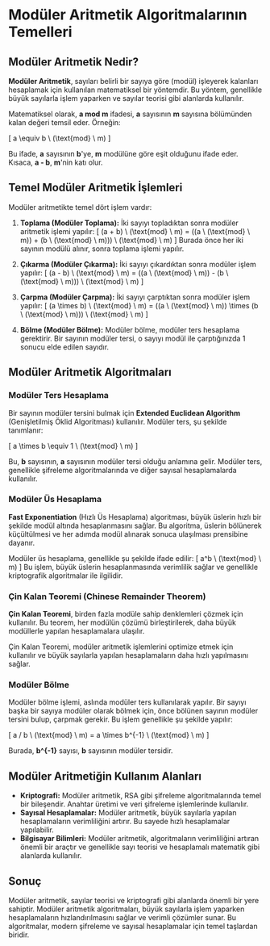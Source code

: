 # Modüler Aritmetik Algoritmalarının Temelleri

## Modüler Aritmetik Nedir?

**Modüler Aritmetik**, sayıları belirli bir sayıya göre (modül) işleyerek kalanları hesaplamak için kullanılan matematiksel bir yöntemdir. Bu yöntem, genellikle büyük sayılarla işlem yaparken ve sayılar teorisi gibi alanlarda kullanılır.

Matematiksel olarak, **a mod m** ifadesi, **a** sayısının **m** sayısına bölümünden kalan değeri temsil eder. Örneğin:

\[
a \equiv b \ (\text{mod} \ m)
\]

Bu ifade, **a** sayısının **b**'ye, **m** modülüne göre eşit olduğunu ifade eder. Kısaca, **a - b**, **m**'nin katı olur.

## Temel Modüler Aritmetik İşlemleri

Modüler aritmetikte temel dört işlem vardır:

1. **Toplama (Modüler Toplama):**
   İki sayıyı topladıktan sonra modüler aritmetik işlemi yapılır:
   \[
   (a + b) \ (\text{mod} \ m) = ((a \ (\text{mod} \ m)) + (b \ (\text{mod} \ m))) \ (\text{mod} \ m)
   \]
   Burada önce her iki sayının modülü alınır, sonra toplama işlemi yapılır.

2. **Çıkarma (Modüler Çıkarma):**
   İki sayıyı çıkardıktan sonra modüler işlem yapılır:
   \[
   (a - b) \ (\text{mod} \ m) = ((a \ (\text{mod} \ m)) - (b \ (\text{mod} \ m))) \ (\text{mod} \ m)
   \]

3. **Çarpma (Modüler Çarpma):**
   İki sayıyı çarptıktan sonra modüler işlem yapılır:
   \[
   (a \times b) \ (\text{mod} \ m) = ((a \ (\text{mod} \ m)) \times (b \ (\text{mod} \ m))) \ (\text{mod} \ m)
   \]

4. **Bölme (Modüler Bölme):**
   Modüler bölme, modüler ters hesaplama gerektirir. Bir sayının modüler tersi, o sayıyı modül ile çarptığınızda 1 sonucu elde edilen sayıdır.

## Modüler Aritmetik Algoritmaları

### Modüler Ters Hesaplama

Bir sayının modüler tersini bulmak için **Extended Euclidean Algorithm** (Genişletilmiş Öklid Algoritması) kullanılır. Modüler ters, şu şekilde tanımlanır:

\[
a \times b \equiv 1 \ (\text{mod} \ m)
\]

Bu, **b** sayısının, **a** sayısının modüler tersi olduğu anlamına gelir. Modüler ters, genellikle şifreleme algoritmalarında ve diğer sayısal hesaplamalarda kullanılır.

### Modüler Üs Hesaplama

**Fast Exponentiation** (Hızlı Üs Hesaplama) algoritması, büyük üslerin hızlı bir şekilde modül altında hesaplanmasını sağlar. Bu algoritma, üslerin bölünerek küçültülmesi ve her adımda modül alınarak sonuca ulaşılması prensibine dayanır.

Modüler üs hesaplama, genellikle şu şekilde ifade edilir:
\[
a^b \ (\text{mod} \ m)
\]
Bu işlem, büyük üslerin hesaplanmasında verimlilik sağlar ve genellikle kriptografik algoritmalar ile ilgilidir.

### Çin Kalan Teoremi (Chinese Remainder Theorem)

**Çin Kalan Teoremi**, birden fazla modüle sahip denklemleri çözmek için kullanılır. Bu teorem, her modülün çözümü birleştirilerek, daha büyük modüllerle yapılan hesaplamalara ulaşılır.

Çin Kalan Teoremi, modüler aritmetik işlemlerini optimize etmek için kullanılır ve büyük sayılarla yapılan hesaplamaların daha hızlı yapılmasını sağlar.

### Modüler Bölme

Modüler bölme işlemi, aslında modüler ters kullanılarak yapılır. Bir sayıyı başka bir sayıya modüler olarak bölmek için, önce bölünen sayının modüler tersini bulup, çarpmak gerekir. Bu işlem genellikle şu şekilde yapılır:

\[
a / b \ (\text{mod} \ m) = a \times b^{-1} \ (\text{mod} \ m)
\]

Burada, **b^{-1}** sayısı, **b** sayısının modüler tersidir.

## Modüler Aritmetiğin Kullanım Alanları

- **Kriptografi:** Modüler aritmetik, RSA gibi şifreleme algoritmalarında temel bir bileşendir. Anahtar üretimi ve veri şifreleme işlemlerinde kullanılır.
- **Sayısal Hesaplamalar:** Modüler aritmetik, büyük sayılarla yapılan hesaplamaların verimliliğini artırır. Bu sayede hızlı hesaplamalar yapılabilir.
- **Bilgisayar Bilimleri:** Modüler aritmetik, algoritmaların verimliliğini artıran önemli bir araçtır ve genellikle sayı teorisi ve hesaplamalı matematik gibi alanlarda kullanılır.

## Sonuç

Modüler aritmetik, sayılar teorisi ve kriptografi gibi alanlarda önemli bir yere sahiptir. Modüler aritmetik algoritmaları, büyük sayılarla işlem yaparken hesaplamaların hızlandırılmasını sağlar ve verimli çözümler sunar. Bu algoritmalar, modern şifreleme ve sayısal hesaplamalar için temel taşlardan biridir.
